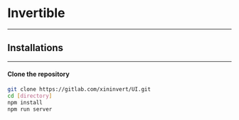 # Invertible

---------------------

## Installations

---------------------

#### Clone the repository
```bash
git clone https://gitlab.com/xininvert/UI.git
cd [directory]
npm install
npm run server
```

